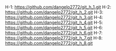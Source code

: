 H-1:
https://github.com/dangelo2772/git_h_1.git
H-2:
https://github.com/dangelo2772/git_h_2.git
H-3:
https://github.com/dangelo2772/git_h_3.git
H-4:
https://github.com/dangelo2772/git_h_4.git
H-5:
https://github.com/dangelo2772/git_h_5.git
H-6:
https://github.com/dangelo2772/git_h_6.git
H-7:
https://github.com/dangelo2772/git_h_7.git
H-8:
https://github.com/dangelo2772/git_h_8.git
